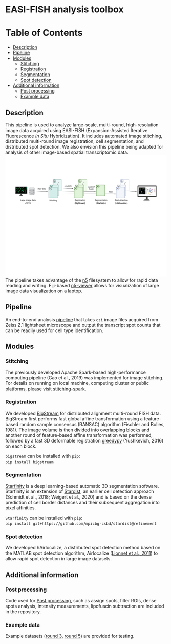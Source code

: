 # EASI-FISH analysis toolbox
Table of Contents
=================
   * [Description](#description)
   * [Pipeline](#pipeline)
   * [Modules](#modules)
      * [Stitching](#stitching)
      * [Registration](#registration)
      * [Segmentation](#segmentation)
      * [Spot detection](#spot-detection)
   * [Additional information](#additional-information)
      * [Post processing](#post-processing)  
      * [Example data](#example-data)

## Description #
This pipeline is used to analyze large-scale, multi-round, high-resolution image data acquired using EASI-FISH (Expansion-Assisted Iterative Fluorescence *In Situ* Hybridization). It includes automated image stitching, distributed multi-round image registration, cell segmentation, and distributed spot detection. We also envision this pipeline being adapted for analysis of other image-based spatial transcriptomic data. 
![](/resources/Pipeline.gif)
The pipeline takes advantage of the [n5](https://github.com/saalfeldlab/n5) filesystem to allow for rapid data reading and writing. Fiji-based [n5-viewer](https://github.com/saalfeldlab/n5-viewer) allows for visualization of large image data visualization on a laptop.  

## Pipeline #
An end-to-end analysis [pipeline](https://github.com/JaneliaSciComp/multifish) that takes `czi` image files acquired from Zeiss Z.1 lightsheet microscope and output the transcript spot counts that can be readily used for cell type identification.  

## Modules #

### Stitching #
The previously developed Apache Spark-based high-performance computing pipeline (Gao et al., 2019) was implemented for image stitching. For details on running on local machine, computing cluster or public platforms, please visit  [stitching-spark](https://github.com/saalfeldlab/stitching-spark). 


### Registration #
We developed [BigStream](https://github.com/GFleishman/bigstream) for distributed alignment multi-round FISH data. BigStream first performs fast global affine transformation using a feature-based random sample consensus (RANSAC) algorithm (Fischler and Bolles, 1981). The image volume is then divided into overlapping blocks and another round of feature-based affine transformation was performed, followed by a fast 3D deformable registration [greedypy](https://github.com/GFleishman/greedypy) (Yushkevich, 2016) on each block. 

`bigstream` can be installed with `pip`:\
    `pip install bigstream`

### Segmentation #
[Starfinity](https://github.com/mpicbg-csbd/stardist/tree/refinement) is a deep learning-based automatic 3D segmentation software. Starfinity is an extension of [Stardist](https://github.com/mpicbg-csbd/stardist), an earlier cell detection approach (Schmidt et al., 2018; Weigert et al., 2020) and is based on the dense prediction of cell border distances and their subsequent aggregation into pixel affinities. 

`Starfinity`  can be installed with  `pip`:\
    `pip install git+https://github.com/mpicbg-csbd/stardist@refinement` 

### Spot detection #
We developed hAirlocalize, a distributed spot detection method based on the MATLAB spot detection algorithm, Airlocalize ([Lionnet et al., 2011](https://www.nature.com/articles/nmeth.1551)) to allow rapid spot detection in large image datasets.  

## Additional information #

### Post processing
Code used for [Post processing](https://github.com/multiFISH/EASI-FISH/tree/master/post_processing), such as assign spots, filter ROIs, dense spots analysis, intensity measurements, lipofuscin subtraction are included in the repository. 

### Example data #
Example datasets ([round 3](https://figshare.com/s/67c3b489297d8ec9fe6e), [round 5](https://figshare.com/s/834a118dfddb9366efee)) are provided for testing.  

